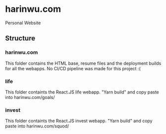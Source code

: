 # harinwu.com
Personal Website

## Structure

### harinwu.com
This folder contains the HTML base, resume files and the deployment builds for all the webapps. No CI/CD pipeline was made for this project :(

### life
This folder containts the React.JS life webapp. "Yarn build" and copy paste into harinwu.com/goals/

### invest
This folder containts the React.JS invest webapp. "Yarn build" and copy paste into harinwu.com/squod/